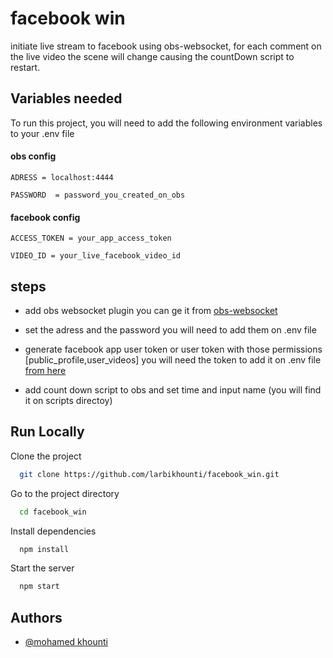 
# facebook win

initiate live stream to facebook using obs-websocket,
for each comment on the live video
the scene will change causing the countDown script
to  restart.




## Variables needed

To run this project, you will need to add the following environment variables to your .env file

#### obs config
`ADRESS = localhost:4444`

`PASSWORD  = password_you_created_on_obs`


#### facebook config
`ACCESS_TOKEN = your_app_access_token`

`VIDEO_ID = your_live_facebook_video_id`


## steps 

- add obs websocket plugin you can ge it from [obs-websocket](https://github.com/Palakis/obs-websocket/releases)

- set the adress and the password you will need to add them on .env file

- generate facebook app user token or user token with those permissions [public_profile,user_videos] you will need the token to add it on .env file [from here](https://developers.facebook.com/tools/explorer/) 

- add count down script to obs and set time and input name (you will find it on scripts directoy)


## Run Locally

Clone the project

```bash
  git clone https://github.com/larbikhounti/facebook_win.git
```

Go to the project directory

```bash
  cd facebook_win
```

Install dependencies

```bash
  npm install
```

Start the server

```bash
  npm start
```

  
## Authors

- [@mohamed khounti ](https://github.com/larbikhounti)

  